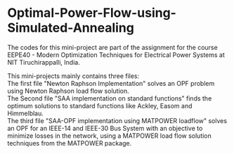 # Optimal-Power-Flow-using-Simulated-Annealing

The codes for this mini-project are part of the assignment for the course EEPE40 - Modern Optimization Techniques for Electrical Power Systems at NIT Tiruchirappalli, India.

This mini-projects mainly contains three files:   
The first file "Newton Raphson Implementation" solves an OPF problem using Newton Raphson load flow solution.  
The Second file "SAA implementation on standard functions" finds the optimum solutions to standard functions like Ackley, Easom and Himmelblau.  
The third file "SAA-OPF implementation using MATPOWER loadflow" solves an OPF for an IEEE-14 and IEEE-30 Bus System with an objective to minimize losses in
the network, using a MATPOWER load flow solution techniques from the MATPOWER package.  
